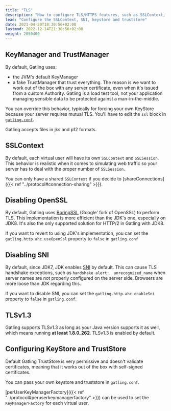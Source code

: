 ```yaml
---
title: "TLS"
description: "How to configure TLS/HTTPS features, such as SSLContext, SNI, keystore and truststore."
lead: "Configure the SSLContext, SNI, keystore and truststore"
date: 2021-04-20T18:30:56+02:00
lastmod: 2022-12-14T21:30:56+02:00
weight: 2050400
---
```


## KeyManager and TrustManager

By default, Gatling uses:
* the JVM's default KeyManager
* a fake TrustManager that trust everything. The reason is we want to work out of the box with any server certificate, even when it's issued from a custom Authority. Gatling is a load test tool, not your application managing sensible data to be protected against a man-in-the-middle.

You can override this behavior, typically for forcing your own KeyStore because your server requires mutual TLS.
You'll have to edit the `ssl` block in [`gatling.conf`](https://github.com/gatling/gatling/blob/main/gatling-core/src/main/resources/gatling-defaults.conf#L63-L74).

Gatling accepts files in jks and p12 formats.

## SSLContext

By default, each virtual user will have its own `SSLContext` and `SSLSession`.
This behavior is realistic when it comes to simulating web traffic so your server has to deal with the proper number of `SSLSession`.

You can only have a shared `SSLContext` if you decide to [shareConnections]({{< ref "../protocol#connection-sharing" >}}).

## Disabling OpenSSL

By default, Gatling uses [BoringSSL](https://opensource.google.com/projects/boringssl) (Google' fork of OpenSSL) to perform TLS.
This implementation is more efficient than the JDK's one, especially on JDK8.
It's also the only supported solution for HTTP/2 in Gatling with JDK8.

If you want to revert to using JDK's implementation, you can set the `gatling.http.ahc.useOpenSsl` property to `false` in `gatling.conf`

## Disabling SNI

By default, since JDK7, JDK enables [SNI](http://en.wikipedia.org/wiki/Server_Name_Indication) by default.
This can cause TLS handshake exceptions, such as `handshake alert:  unrecognized_name` when server names are not properly configured on the server side.
Browsers are more loose than JDK regarding this.

If you want to disable SNI, you can set the `gatling.http.ahc.enableSni` property to `false` in `gatling.conf`.

## TLSv1.3

Gatling supports TLSv1.3 as long as your Java version supports it as well, which means running **at least 1.8.0_262**.
TLSv1.3 is enabled by default.

## Configuring KeyStore and TrustStore

Default Gatling TrustStore is very permissive and doesn't validate certificates,
meaning that it works out of the box with self-signed certificates.

You can pass your own keystore and truststore in `gatling.conf`.

[perUserKeyManagerFactory]({{< ref "../protocol#peruserkeymanagerfactory" >}}) can be used to set the `KeyManagerFactory` for each virtual user.
